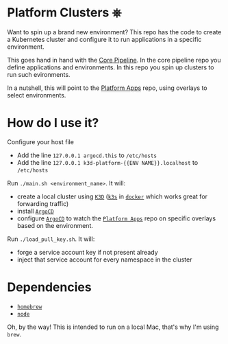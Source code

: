 # Platform Clusters ⎈

Want to spin up a brand new environment? This repo has the code to create a Kubernetes cluster and configure it to run applications in a specific environment.

This goes hand in hand with the [Core Pipeline](https://github.com/francisco-com-au/core-pipeline). In the core pipeline repo you define applications and environments. In this repo you spin up clusters to run such evironments.

In a nutshell, this will point to the [Platform Apps](https://github.com/francisco-com-au/platform-apps) repo, using overlays to select environments.

# How do I use it?
Configure your host file
- Add the line `127.0.0.1 argocd.this` to `/etc/hosts`
- Add the line `127.0.0.1 k3d-platform-{{ENV NAME}}.localhost` to `/etc/hosts`

Run `./main.sh <environment_name>`. It will:
- create a local cluster using [`K3D`](https://k3d.io/v5.4.6/) ([`k3s`](https://github.com/k3s-io/k3s) in [`docker`](https://www.docker.com/) which works great for forwarding traffic)
- install [`ArgoCD`](https://argo-cd.readthedocs.io/en/stable/)
- configure [`ArgoCD`](https://argo-cd.readthedocs.io/en/stable/) to watch the [`Platform Apps`](https://github.com/francisco-com-au/platform-apps) repo on specific overlays based on the environment.

Run `./load_pull_key.sh`. It will:
- forge a service account key if not present already
- inject that service account for every namespace in the cluster

# Dependencies
- [`homebrew`](https://brew.sh/)
- [`node`](https://nodejs.org/en/download/)

Oh, by the way! This is intended to run on a local Mac, that's why I'm using `brew`.